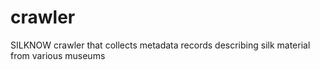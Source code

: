 # crawler
SILKNOW crawler that collects metadata records describing silk material from various museums
